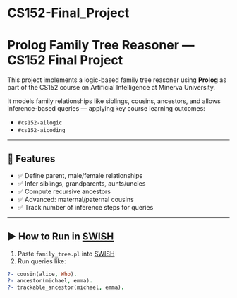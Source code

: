 # CS152-Final_Project

# Prolog Family Tree Reasoner — CS152 Final Project

This project implements a logic-based family tree reasoner using **Prolog** as part of the CS152 course on Artificial Intelligence at Minerva University.

It models family relationships like siblings, cousins, ancestors, and allows inference-based queries — applying key course learning outcomes:  
- `#cs152-ailogic`  
- `#cs152-aicoding`

---

## 🔧 Features
- ✅ Define parent, male/female relationships
- ✅ Infer siblings, grandparents, aunts/uncles
- ✅ Compute recursive ancestors
- ✅ Advanced: maternal/paternal cousins
- ✅ Track number of inference steps for queries

---

## ▶ How to Run in [SWISH](https://swish.swi-prolog.org/)
1. Paste `family_tree.pl` into [SWISH](https://swish.swi-prolog.org/)
2. Run queries like:
```prolog
?- cousin(alice, Who).
?- ancestor(michael, emma).
?- trackable_ancestor(michael, emma).
